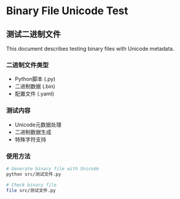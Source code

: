 # Binary File Unicode Test

## 测试二进制文件

This document describes testing binary files with Unicode metadata.

### 二进制文件类型
- Python脚本 (.py)
- 二进制数据 (.bin)
- 配置文件 (.yaml)

### 测试内容
- Unicode元数据处理
- 二进制数据生成
- 特殊字符支持

### 使用方法
```bash
# Generate binary file with Unicode
python src/测试文件.py

# Check binary file
file src/测试文件.py
```